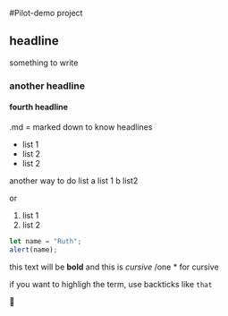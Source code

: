 #Pilot-demo project

## headline

something to write

### another headline

#### fourth headline

.md = marked down to know headlines

- list 1
- list 2
- list 2

another way to do list
a list 1
b list2

or

1. list 1
2. list 2

```js
let name = "Ruth";
alert(name);
```

this text will be **bold** and this is _cursive_ /one \* for cursive

if you want to highligh the term, use backticks like `that`

:gorilla:
